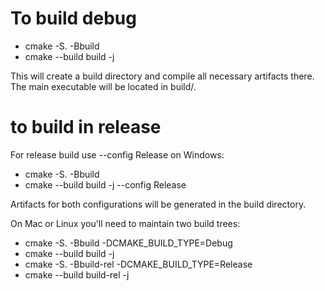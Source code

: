 

# To build debug
- cmake -S. -Bbuild
- cmake --build build -j

This will create a build directory and compile all necessary artifacts there. The main executable will be located in build/.

# to build in release
For release build use --config Release on Windows:
- cmake -S. -Bbuild
- cmake --build build -j --config Release

Artifacts for both configurations will be generated in the build directory.

On Mac or Linux you'll need to maintain two build trees:
- cmake -S. -Bbuild -DCMAKE_BUILD_TYPE=Debug
- cmake --build build -j
- cmake -S. -Bbuild-rel -DCMAKE_BUILD_TYPE=Release
- cmake --build build-rel -j